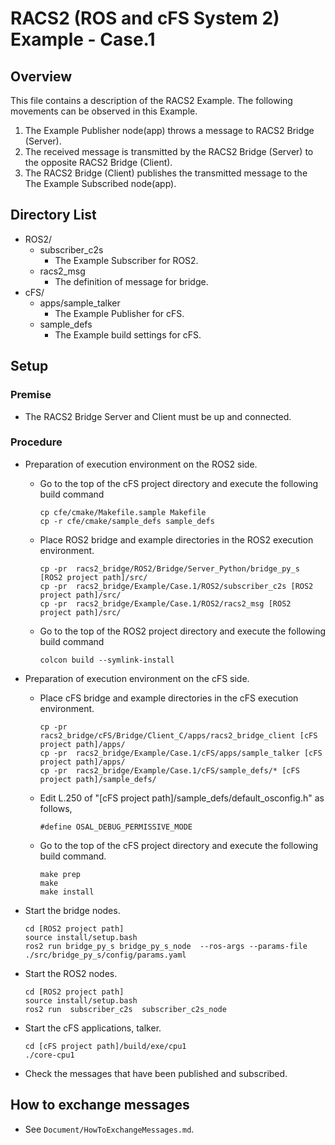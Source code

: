 # RACS2 (ROS and cFS System 2) Example - Case.1 

## Overview

This file contains a description of the RACS2 Example. The following movements can be observed in this Example.
01. The Example Publisher node(app) throws a message to RACS2 Bridge (Server).
02. The received message is transmitted by the RACS2 Bridge (Server) to the opposite RACS2 Bridge (Client).
03. The RACS2 Bridge (Client) publishes the transmitted message to the The Example Subscribed node(app).

## Directory List

- ROS2/
  - subscriber_c2s
    - The Example Subscriber for ROS2.
  - racs2_msg
    - The definition of message for bridge.
- cFS/
  - apps/sample_talker
    - The Example Publisher for cFS.
  - sample_defs 
    - The Example build settings for cFS.

## Setup

### Premise

- The RACS2 Bridge Server and Client must be up and connected.

### Procedure

- Preparation of execution environment on the ROS2 side.
  - Go to the top of the cFS project directory and execute the following build command
    ```
    cp cfe/cmake/Makefile.sample Makefile
    cp -r cfe/cmake/sample_defs sample_defs
    ```

  - Place ROS2 bridge and example directories in the ROS2 execution environment.
    ```
    cp -pr  racs2_bridge/ROS2/Bridge/Server_Python/bridge_py_s [ROS2 project path]/src/
    cp -pr  racs2_bridge/Example/Case.1/ROS2/subscriber_c2s [ROS2 project path]/src/
    cp -pr  racs2_bridge/Example/Case.1/ROS2/racs2_msg [ROS2 project path]/src/
    ```

  - Go to the top of the ROS2 project directory and execute the following build command
    ```
    colcon build --symlink-install
    ```

- Preparation of execution environment on the cFS side.
  - Place cFS bridge and example directories in the cFS execution environment.
    ```
    cp -pr  racs2_bridge/cFS/Bridge/Client_C/apps/racs2_bridge_client [cFS project path]/apps/
    cp -pr  racs2_bridge/Example/Case.1/cFS/apps/sample_talker [cFS project path]/apps/
    cp -pr  racs2_bridge/Example/Case.1/cFS/sample_defs/* [cFS project path]/sample_defs/
    ```

  - Edit L.250 of "[cFS project path]/sample_defs/default_osconfig.h" as follows,

    ```
    #define OSAL_DEBUG_PERMISSIVE_MODE
    ```

  - Go to the top of the cFS project directory and execute the following build command.
    ```
    make prep
    make
    make install
    ```

- Start the bridge nodes.
  ```
  cd [ROS2 project path]
  source install/setup.bash
  ros2 run bridge_py_s bridge_py_s_node  --ros-args --params-file ./src/bridge_py_s/config/params.yaml
  ```

- Start the ROS2 nodes.
  ```
  cd [ROS2 project path]
  source install/setup.bash
  ros2 run  subscriber_c2s  subscriber_c2s_node
  ```

- Start the cFS applications, talker.
  ```
  cd [cFS project path]/build/exe/cpu1
  ./core-cpu1
  ```

- Check the messages that have been published and subscribed.

## How to exchange messages

- See `Document/HowToExchangeMessages.md`.


